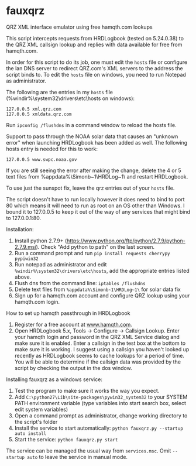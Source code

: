 # fauxqrz
QRZ XML interface emulator using free hamqth.com lookups

This script intercepts requests from HRDLogbook (tested on 5.24.0.38) to the QRZ XML callsign lookup and replies with data available for free from hamqth.com. 

In order for this script to do its job, one must edit the ```hosts``` file or configure the lan DNS server to redirect QRZ.com's XML servers to the address the script binds to. To edit the ```hosts``` file on windows, you need to run Notepad as administrator.

The following are the entries in my ```hosts``` file (%windir%\system32\drivers\etc\hosts on windows):
```
127.0.0.5 xml.qrz.com
127.0.0.5 xmldata.qrz.com
```
Run ```ipconfig /flushdns``` in a command window to reload the hosts file.

Support to pass through the NOAA solar data that causes an "unknown error" when launching HRDLogbook has been added as well. The following hosts entry is needed for this to work:
```
127.0.0.5 www.swpc.noaa.gov
```
If you are still seeing the error after making the change, delete the 4 or 5 text files from %appdata%\Simonb~1\HRDLog~1\ and restart HRDLogbook. 

To use just the sunspot fix, leave the qrz entries out of your ```hosts``` file.

The script doesn't have to run locally however it does need to bind to port 80 which means it will need to run as root on an OS other than Windows. I bound it to 127.0.0.5 to keep it out of the way of any services that might bind to 127.0.0.1:80. 

Installation:

1. Install python 2.7.9+ (https://www.python.org/ftp/python/2.7.9/python-2.7.9.msi). Check "Add python to path" on the last screen.
2. Run a command prompt and run ```pip install requests cherrypy pypiwin32```
3. Run notepad as administrator and edit ```%windir%\system32\drivers\etc\hosts```, add the appropriate entries listed above.
4. Flush dns from the command line: ```iptables /flushdns```
5. Delete text files from ```%appdata%\Simonb~1\HRDLog~1\``` for solar data fix
6. Sign up for a hamqth.com account and configure QRZ lookup using your hamqth.com login.

How to set up hamqth passthrough in HRDLogbook

1. Register for a free account at www.hamqth.com.
2. Open HRDLogbook 5.x, Tools -> Configure -> Callsign Lookup. Enter
your hamqth login and password in the QRZ XML Service dialog and make sure it is enabled. Enter a callsign 
in the test box at the bottom to make sure it is working. I suggest using a callsign you haven't looked up
recently as HRDLogbook seems to cache lookups for a period of time. You will be able to determine if the 
callsign data was provided by the script by checking the output in the dos window.

Installing fauxqrz as a windows service:

1. Test the program to make sure it works the way you expect.
2. Add ```C:\python27\Lib\site-packages\pywin32_system32``` to your SYSTEM PATH environment variable (type variables into start search box, select edit system variables)
3. Open a command prompt as administrator, change working directory to the script's folder
4. Install the service to start automatically: ```python fauxqrz.py --startup auto install```
5. Start the service: ```python fauxqrz.py start```

The service can be managed the usual way from ```services.msc```. Omit ```--startup auto``` to leave the service in manual mode.
